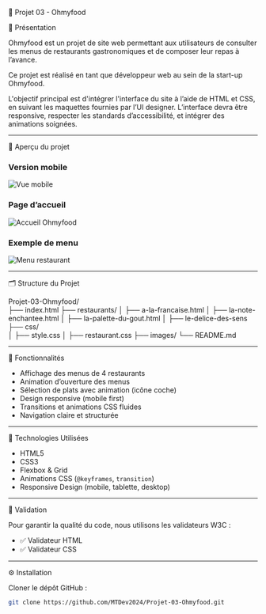 🌟 Projet 03 - Ohmyfood

📖 Présentation

Ohmyfood est un projet de site web permettant aux utilisateurs de consulter les menus de restaurants gastronomiques et de composer leur repas à l’avance.

Ce projet est réalisé en tant que développeur web au sein de la start-up Ohmyfood.

L'objectif principal est d'intégrer l'interface du site à l’aide de HTML et CSS, en suivant les maquettes fournies par l’UI designer. 
L’interface devra être responsive, respecter les standards d’accessibilité, et intégrer des animations soignées.

---

📸 Aperçu du projet

### Version mobile  
![Vue mobile](assets/mobile-view.png)

### Page d’accueil  
![Accueil Ohmyfood](images/screeshots/desktop.png)

### Exemple de menu  
![Menu restaurant](assets/menu.png)


---

🗂️ Structure du Projet

Projet-03-Ohmyfood/  
├── index.html 
├── restaurants/
│   ├── a-la-francaise.html
│   ├── la-note-enchantee.html
│   ├── la-palette-du-gout.html
│   ├── le-delice-des-sens
├── css/  
│   ├── style.css
│   ├── restaurant.css
├── images/ 
└── README.md

---

🚀 Fonctionnalités

- Affichage des menus de 4 restaurants
- Animation d’ouverture des menus
- Sélection de plats avec animation (icône coche)
- Design responsive (mobile first)
- Transitions et animations CSS fluides
- Navigation claire et structurée

---

🔧 Technologies Utilisées

- HTML5
- CSS3
- Flexbox & Grid
- Animations CSS (`@keyframes`, `transition`)
- Responsive Design (mobile, tablette, desktop)

---

📝 Validation

Pour garantir la qualité du code, nous utilisons les validateurs W3C :

- ✅ Validateur HTML  
- ✅ Validateur CSS

---

⚙️ Installation

Cloner le dépôt GitHub :

```bash
git clone https://github.com/MTDev2024/Projet-03-Ohmyfood.git
